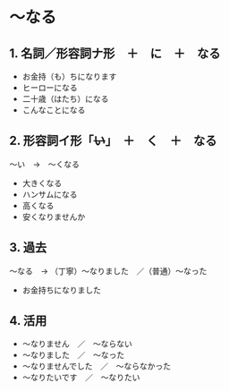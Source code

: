 # 〜なる

## 1. 名詞／形容詞ナ形　＋　に　＋　なる

- お金持（も）ちになります
- ヒーローになる
- 二十歳（はたち）になる
- こんなことになる　

## 2. 形容詞イ形「~~い~~」　＋　く　＋　なる

〜い　→　〜くなる

- 大きくなる
- ハンサムになる
- 高くなる
- 安くなりませんか

## 3. 過去

〜なる　→ （丁寧）〜なりました　／（普通）〜なった

- お金持ちになりました

## 4. 活用

- 〜なりません　／　〜ならない
- 〜なりました　／　〜なった
- 〜なりませんでした　／　〜ならなかった
- 〜なりたいです　／　〜なりたい
